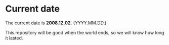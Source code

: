 # Current date

The current date is **2008.12.02.** (YYYY.MM.DD.)

This repository will be good when the world ends, so we will know how long it lasted.